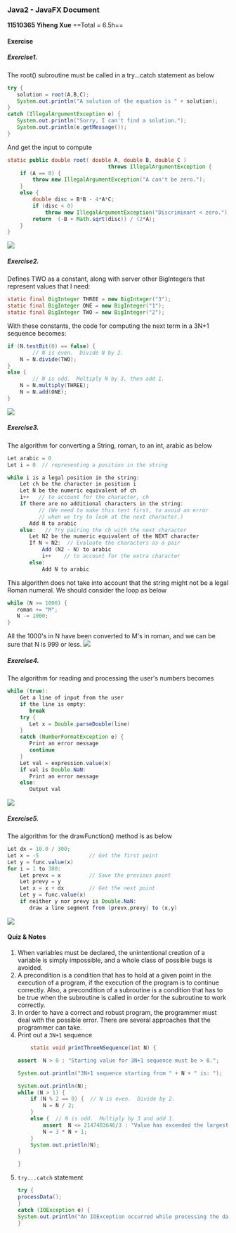 ### Java2 - JavaFX Document
**11510365 Yiheng Xue**
==Total = 6.5h==

#### Exercise

##### Exercise1. 
The root() subroutine must be called in a try...catch statement as below
```java
try {
   solution = root(A,B,C);
   System.out.println("A solution of the equation is " + solution);
}
catch (IllegalArgumentException e) {
   System.out.println("Sorry, I can't find a solution.");
   System.out.println(e.getMessage());
}
```
And get the input to compute
```java
static public double root( double A, double B, double C ) 
                                throws IllegalArgumentException {
    if (A == 0) {
        throw new IllegalArgumentException("A can't be zero.");
    }
    else {
        double disc = B*B - 4*A*C;
        if (disc < 0)
            throw new IllegalArgumentException("Discriminant < zero.");
        return  (-B + Math.sqrt(disc)) / (2*A);
    }
} 
```
![](1.png)
   
##### Exercise2.
Defines TWO as a constant, along with server other BigIntegers that represent values that I need:
```java
static final BigInteger THREE = new BigInteger("3");
static final BigInteger ONE = new BigInteger("1");
static final BigInteger TWO = new BigInteger("2");
```
With these constants, the code for computing the next term in a 3N+1 sequence becomes:
```java
if (N.testBit(0) == false) {
        // N is even.  Divide N by 2.
    N = N.divide(TWO);
}
else {
        // N is odd.  Multiply N by 3, then add 1.
    N = N.multiply(THREE);
    N = N.add(ONE);
}
```
![](2.png)
##### Exercise3.
The algorithm for converting a String, roman, to an int, arabic as below
```java
Let arabic = 0
Let i = 0  // representing a position in the string

while i is a legal position in the string:
    Let ch be the character in position i
    Let N be the numeric equivalent of ch
    i++   // to account for the character, ch
    if there are no additional characters in the string:
          // (We need to make this test first, to avoid an error
          // when we try to look at the next character.)
       Add N to arabic
    else:   // Try pairing the ch with the next character
       Let N2 be the numeric equivalent of the NEXT character
       If N < N2:  // Evaluate the characters as a pair
           Add (N2 - N) to arabic
           i++    // to account for the extra character
       else:
           Add N to arabic
```
This algorithm does not take into account that the string might not be a legal Roman numeral.
We should consider the loop as below
```java
while (N >= 1000) {
   roman += "M";
   N -= 1000;
}
```
All the 1000's in N have been converted to M's in roman, and we can be sure that N is 999 or less.
![](3.png)
##### Exercise4.
The algorithm for reading and processing the user's numbers becomes
```java
while (true):
    Get a line of input from the user
    if the line is empty:
       break
    try {
       Let x = Double.parseDouble(line)
    }
    catch (NumberFormatException e) {
       Print an error message
       continue
    }
    Let val = expression.value(x)
    if val is Double.NaN:
       Print an error message
    else:
       Output val
```
![](4.png)
##### Exercise5.
The algorithm for the drawFunction() method is as below
```java
Let dx = 10.0 / 300;
Let x = -5                // Get the first point
Let y = func.value(x)
for i = 1 to 300:
    Let prevx = x         // Save the previous point
    Let prevy = y
    Let x = x + dx        // Get the next point
    Let y = func.value(x)
    if neither y nor prevy is Double.NaN:
       draw a line segment from (prevx,prevy) to (x,y)
```
![](5.png)

#### Quiz & Notes
1. When variables must be declared, the unintentional creation of a variable is simply impossible, and a whole class of possible bugs is avoided.
2. A precondition is a condition that has to hold at a given point in the execution of a program, if the execution of the program is to continue correctly. Also, a precondition of a subroutine is a condition that has to be true when the subroutine is called in order for the subroutine to work correctly.
3. In order to have a correct and robust program, the programmer must deal with the possible error. There are several approaches that the programmer can take.
4. Print out a `3N+1` sequence
    ```java
        static void printThreeNSequence(int N) {
   
    assert  N > 0 : "Starting value for 3N+1 sequence must be > 0.";

    System.out.println("3N+1 sequence starting from " + N + " is: ");
   
    System.out.println(N);
    while (N > 1) {
        if (N % 2 == 0) {  // N is even.  Divide by 2.
            N = N / 2;
        }
        else {  // N is odd.  Multiply by 3 and add 1.
            assert  N <= 2147483646/3 : "Value has exceeded the largest int.";
            N = 3 * N + 1;
        }
        System.out.println(N);
    }
   
    }
    ```
1. `try...catch` statement
    ```java
    try {
    processData();
    }
    catch (IOException e) {
    System.out.println("An IOException occurred while processing the data.");
    }
    ```
